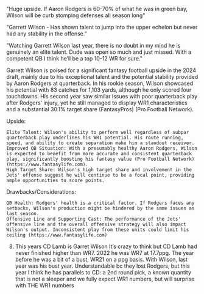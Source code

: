"Huge upside. If Aaron Rodgers is 60-70% of what he was in green bay, Wilson will be curb stomping defenses all season long"

"Garrett Wilson - Has shown talent to jump into the upper echelon but never had any stability in the offense."

"Watching Garrett Wilson last year, there is no doubt in my mind he is genuinely an elite talent. Dude was open so much and just missed. With a competent QB I think he’ll be a top 10-12 WR for sure."

Garrett Wilson is poised for a significant fantasy football upside in the 2024 draft, mainly due to his exceptional talent and the potential stability provided by Aaron Rodgers at quarterback. In his rookie season, Wilson showcased his potential with 83 catches for 1,103 yards, although he only scored four touchdowns. His second year saw similar issues with poor quarterback play after Rodgers' injury, yet he still managed to display WR1 characteristics and a substantial 30.1% target share​ (FantasyPros)​​ (Pro Football Network)​.

Upside:

    Elite Talent: Wilson's ability to perform well regardless of subpar quarterback play underlines his WR1 potential. His route running, speed, and ability to create separation make him a standout receiver.
    Improved QB Situation: With a presumably healthy Aaron Rodgers, Wilson is expected to benefit from more accurate and consistent quarterback play, significantly boosting his fantasy value​ (Pro Football Network)​​ (https://www.fantasylife.com)​.
    High Target Share: Wilson's high target share and involvement in the Jets' offense suggest he will continue to be a focal point, providing ample opportunities to score points.

Drawbacks/Considerations:

    QB Health: Rodgers' health is a critical factor. If Rodgers faces any setbacks, Wilson's production might be hindered by the same issues as last season.
    Offensive Line and Supporting Cast: The performance of the Jets' offensive line and the overall offensive strategy will also impact Wilson's output. Inconsistent play from these units could limit his ceiling​ (https://www.fantasylife.com)

8. This years CD Lamb is Garret Wilson
It’s crazy to think but CD Lamb had never finished higher than WR7. 2022 he was WR7 at 17.7ppg. The year before he was a bit of a bust, WR21 on a ppg basis.
With Wilson, last year was his bust year. Understandable bc they lost Rodgers, but this year I think he has parallels to CD: a 2nd round pick, a known quantity that is not a sleeper and we fully expect WR1 numbers, but will surprise with THE WR1 numbers 